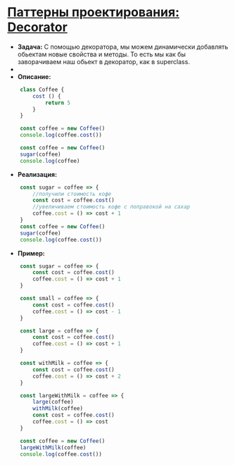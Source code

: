 # [Паттерны проектирования: Decorator](https://monsterlessons.com/project/lessons/decorator-pattern-v-javascript)
- **Задача:** С помощью декоратора, мы можем динамически добавлять обьектам новые свойства и методы. То есть мы как бы заворачиваем наш обьект в декоратор, как в superclass.
- 
- **Описание:**
```js
    class Coffee {
        cost () {
            return 5
        }
    }

    const coffee = new Coffee()
    console.log(coffee.cost())

    const coffee = new Coffee()
    sugar(coffee)
    console.log(coffee)

```
- **Реализация:**
```js
    const sugar = coffee => {
        //получили стоимость кофе
        const cost = coffee.cost()
        //увеличиваем стоимость кофе с поправокой на сахар
        coffee.cost = () => cost + 1
    }
    const coffee = new Coffee()
    sugar(coffee)
    console.log(coffee.cost())
```

- **Пример:**

```js
    const sugar = coffee => {
        const cost = coffee.cost()
        coffee.cost = () => cost + 1
    }

    const small = coffee => {
        const cost = coffee.cost()
        coffee.cost = () => cost - 1
    }

    const large = coffee => {
        const cost = coffee.cost()
        coffee.cost = () => cost + 1
    }

    const withMilk = coffee => {
        const cost = coffee.cost()
        coffee.cost = () => cost + 2
    }

    const largeWithMilk = coffee => {
        large(coffee)
        withMilk(coffee)
        const cost = coffee.cost()
        coffee.cost = () => cost
    }

    const coffee = new Coffee()
    largeWithMilk(coffee)
    console.log(coffee.cost())
```